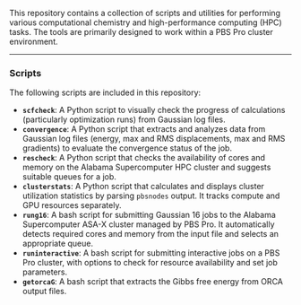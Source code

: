 This repository contains a collection of scripts and utilities for performing various computational chemistry and high-performance computing (HPC) tasks. The tools are primarily designed to work within a PBS Pro cluster environment.

---

### Scripts

The following scripts are included in this repository:

* **`scfcheck`**: A Python script to visually check the progress of calculations (particularly optimization runs) from Gaussian log files.
* **`convergence`**: A Python script that extracts and analyzes data from Gaussian log files (energy, max and RMS displacements, max and RMS gradients) to evaluate the convergence status of the job.
* **`rescheck`**: A Python script that checks the availability of cores and memory on the Alabama Supercomputer HPC cluster and suggests suitable queues for a job.
* **`clusterstats`**: A Python script that calculates and displays cluster utilization statistics by parsing `pbsnodes` output. It tracks compute and GPU resources separately.
* **`rung16`**: A bash script for submitting Gaussian 16 jobs to the Alabama Supercomputer ASA-X cluster managed by PBS Pro. It automatically detects required cores and memory from the input file and selects an appropriate queue.
* **`runinteractive`**: A bash script for submitting interactive jobs on a PBS Pro cluster, with options to check for resource availability and set job parameters.
* **`getorcaG`**: A bash script that extracts the Gibbs free energy from ORCA output files.
